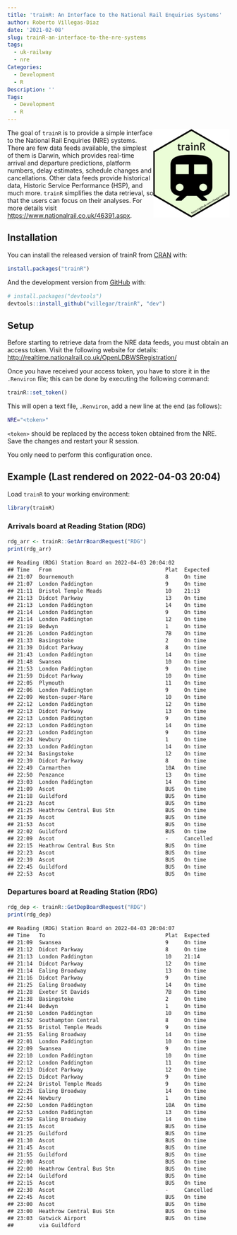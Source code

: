 ```yaml
---
title: 'trainR: An Interface to the National Rail Enquiries Systems'
author: Roberto Villegas-Diaz
date: '2021-02-08'
slug: trainR-an-interface-to-the-nre-systems
tags:
  - uk-railway
  - nre
Categories:
  - Development
  - R
Description: ''
Tags:
  - Development
  - R
---
```


<img src="https://raw.githubusercontent.com/villegar/trainR/main/inst/images/logo.png" alt="logo" align="right" height=200px/>

The goal of `trainR` is to provide a simple interface to the 
National Rail Enquiries (NRE) systems. There are few data feeds 
available, the simplest of them is Darwin, which provides real-time 
arrival and departure predictions, platform numbers, delay estimates, 
schedule changes and cancellations. Other data feeds provide historical 
data, Historic Service Performance (HSP), and much more. `trainR` 
simplifies the data retrieval, so that the users can focus on their 
analyses. For more details visit 
https://www.nationalrail.co.uk/46391.aspx.

## Installation

You can install the released version of trainR from [CRAN](https://CRAN.R-project.org) with:

``` r
install.packages("trainR")
```

And the development version from [GitHub](https://github.com/) with:

``` r
# install.packages("devtools")
devtools::install_github("villegar/trainR", "dev")
```

## Setup
Before starting to retrieve data from the NRE data feeds, you must obtain an access token. 
Visit the following website for details: http://realtime.nationalrail.co.uk/OpenLDBWSRegistration/

Once you have received your access token, you have to store it in the `.Renviron` file; this can be 
done by executing the following command:


```r
trainR::set_token()
```

This will open a text file, `.Renviron`, add a new line at the end (as follows):

```bash
NRE="<token>"
```

`<token>` should be replaced by the access token obtained from the NRE. Save the changes and restart 
your R session.

You only need to perform this configuration once.

## Example (Last rendered on 2022-04-03 20:04)

Load `trainR` to your working environment:

```r
library(trainR)
```

### Arrivals board at Reading Station (RDG)


```r
rdg_arr <- trainR::GetArrBoardRequest("RDG")
print(rdg_arr)
```

```
## Reading (RDG) Station Board on 2022-04-03 20:04:02
## Time   From                                    Plat  Expected
## 21:07  Bournemouth                             8     On time
## 21:07  London Paddington                       9     On time
## 21:11  Bristol Temple Meads                    10    21:13
## 21:13  Didcot Parkway                          13    On time
## 21:13  London Paddington                       14    On time
## 21:14  London Paddington                       9     On time
## 21:14  London Paddington                       12    On time
## 21:19  Bedwyn                                  1     On time
## 21:26  London Paddington                       7B    On time
## 21:33  Basingstoke                             2     On time
## 21:39  Didcot Parkway                          8     On time
## 21:43  London Paddington                       14    On time
## 21:48  Swansea                                 10    On time
## 21:53  London Paddington                       9     On time
## 21:59  Didcot Parkway                          10    On time
## 22:05  Plymouth                                11    On time
## 22:06  London Paddington                       9     On time
## 22:09  Weston-super-Mare                       10    On time
## 22:12  London Paddington                       12    On time
## 22:13  Didcot Parkway                          13    On time
## 22:13  London Paddington                       9     On time
## 22:13  London Paddington                       14    On time
## 22:23  London Paddington                       9     On time
## 22:24  Newbury                                 1     On time
## 22:33  London Paddington                       14    On time
## 22:34  Basingstoke                             12    On time
## 22:39  Didcot Parkway                          8     On time
## 22:49  Carmarthen                              10A   On time
## 22:50  Penzance                                13    On time
## 23:03  London Paddington                       14    On time
## 21:09  Ascot                                   BUS   On time
## 21:18  Guildford                               BUS   On time
## 21:23  Ascot                                   BUS   On time
## 21:25  Heathrow Central Bus Stn                BUS   On time
## 21:39  Ascot                                   BUS   On time
## 21:53  Ascot                                   BUS   On time
## 22:02  Guildford                               BUS   On time
## 22:09  Ascot                                   -     Cancelled
## 22:15  Heathrow Central Bus Stn                BUS   On time
## 22:23  Ascot                                   BUS   On time
## 22:39  Ascot                                   BUS   On time
## 22:45  Guildford                               BUS   On time
## 22:53  Ascot                                   BUS   On time
```

### Departures board at Reading Station (RDG)


```r
rdg_dep <- trainR::GetDepBoardRequest("RDG")
print(rdg_dep)
```

```
## Reading (RDG) Station Board on 2022-04-03 20:04:07
## Time   To                                      Plat  Expected
## 21:09  Swansea                                 9     On time
## 21:12  Didcot Parkway                          8     On time
## 21:13  London Paddington                       10    21:14
## 21:14  Didcot Parkway                          12    On time
## 21:14  Ealing Broadway                         13    On time
## 21:16  Didcot Parkway                          9     On time
## 21:25  Ealing Broadway                         14    On time
## 21:28  Exeter St Davids                        7B    On time
## 21:38  Basingstoke                             2     On time
## 21:44  Bedwyn                                  1     On time
## 21:50  London Paddington                       10    On time
## 21:52  Southampton Central                     8     On time
## 21:55  Bristol Temple Meads                    9     On time
## 21:55  Ealing Broadway                         14    On time
## 22:01  London Paddington                       10    On time
## 22:09  Swansea                                 9     On time
## 22:10  London Paddington                       10    On time
## 22:12  London Paddington                       11    On time
## 22:13  Didcot Parkway                          12    On time
## 22:15  Didcot Parkway                          9     On time
## 22:24  Bristol Temple Meads                    9     On time
## 22:25  Ealing Broadway                         14    On time
## 22:44  Newbury                                 1     On time
## 22:50  London Paddington                       10A   On time
## 22:53  London Paddington                       13    On time
## 22:59  Ealing Broadway                         14    On time
## 21:15  Ascot                                   BUS   On time
## 21:25  Guildford                               BUS   On time
## 21:30  Ascot                                   BUS   On time
## 21:45  Ascot                                   BUS   On time
## 21:55  Guildford                               BUS   On time
## 22:00  Ascot                                   BUS   On time
## 22:00  Heathrow Central Bus Stn                BUS   On time
## 22:14  Guildford                               BUS   On time
## 22:15  Ascot                                   BUS   On time
## 22:30  Ascot                                   -     Cancelled
## 22:45  Ascot                                   BUS   On time
## 23:00  Ascot                                   BUS   On time
## 23:00  Heathrow Central Bus Stn                BUS   On time
## 23:03  Gatwick Airport                         BUS   On time
##        via Guildford
```
